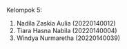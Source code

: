 Kelompok 5:
1. Nadila Zaskia Aulia (20220140012)
2. Tiara Hasna Nabila (20220140004)
3. Windya Nurmaretha (20220140039)
